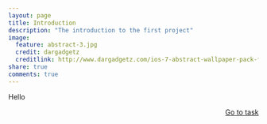 ```yaml
---
layout: page
title: Introduction
description: "The introduction to the first project"
image:
  feature: abstract-3.jpg
  credit: dargadgetz
  creditlink: http://www.dargadgetz.com/ios-7-abstract-wallpaper-pack-for-iphone-5-and-ipod-touch-retina/
share: true
comments: true
---
```

Hello






<div style="float: right"> 
<a href="{{ site.url }}/retail/writing/task/" class="btn">Go to task</a>
</div>

